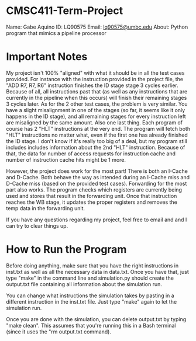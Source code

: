 # CMSC411-Term-Project
Name:   Gabe Aquino
ID:     LQ90575
Email:  lq90575@umbc.edu
About:  Python program that mimics a pipeline processor

# Important Notes
My project isn't 100% "aligned" with what it should be in all the test cases provided. For instance with the instruction provided in the project file, the "ADD R7, R7, R6" instruction finishes the ID stage stage 3 cycles earlier. Because of all, all instructions past that (as well as any instructions that are currently in the pipeline when this occurs) will finish their remaining stages 3 cycles later. As for the 2 other test cases, the problem is very similar. You have a slight misalignment in one of the stages (so far, it seems like it only happens in the ID stage), and all remaining stages for every instruction left are misaligned by the same amount. Also one last thing. Each program of course has 2 "HLT" instructions at the very end. The program will fetch both "HLT" instructions no matter what, even if the first one has already finished the ID stage. I don't know if it's really too big of a deal, but my program still includes includes information about the 2nd "HLT" instruction. Because of that, the data for number of access requests for instruction cache and number of instruction cache hits might be 1 more.

However, the project does work for the most part! There is both an I-Cache and D-Cache. Both behave the way as intended during an I-Cache miss and D-Cache miss (based on the provided test cases). Forwarding for the most part also works. The program checks which registers are currently being used and stores that result in the forwarding unit. Once that instruction reaches the WB stage, it updates the proper registers and removes the temp data in the forwarding unit.

If you have any questions regarding my project, feel free to email and and I can try to clear things up.

# How to Run the Program
Before doing anything, make sure that you have the right instructions in inst.txt as well as all the necessary data in data.txt. Once you have that, just type "make" in the command line and simulation.py should create the output.txt file containing all information about the simulation run.

You can change what instructions the simulation takes by pasting in a different instruction in the inst.txt file. Just type "make" again to let the simulation run.

Once you are done with the simulation, you can delete output.txt by typing "make clean". This assumes that you're running this in a Bash terminal (since it uses the "rm output.txt command).